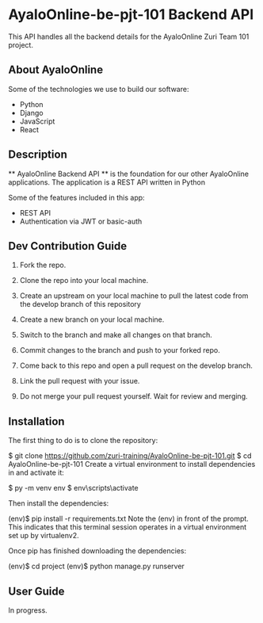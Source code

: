 # AyaloOnline-be-pjt-101 Backend API

This API handles all the backend details for the AyaloOnline Zuri Team 101 project.

## About AyaloOnline
Some of the technologies we use to build our software:

- Python
- Django
- JavaScript
- React

## Description
** AyaloOnline Backend API ** is the foundation for our other AyaloOnline applications. The application is a REST API written in Python

Some of the features included in this app:

* REST API
* Authentication via JWT or basic-auth


## Dev Contribution Guide
1. Fork the repo.

2. Clone the repo into your local machine.

3. Create an upstream on your local machine to pull the latest code from the develop branch of this repository

4. Create a new branch on your local machine.

5. Switch to the branch and make all changes on that branch.

6. Commit changes to the branch and push to your forked repo.

7. Come back to this repo and open a pull request on the develop branch.

8. Link the pull request with your issue.

9. Do not merge your pull request yourself. Wait for review and merging.

## Installation
The first thing to do is to clone the repository:

$ git clone https://github.com/zuri-training/AyaloOnline-be-pjt-101.git
$ cd AyaloOnline-be-pjt-101
Create a virtual environment to install dependencies in and activate it:

$ py -m venv env
$ env\scripts\activate

Then install the dependencies:

(env)$ pip install -r requirements.txt
Note the (env) in front of the prompt. This indicates that this terminal session operates in a virtual environment set up by virtualenv2.

Once pip has finished downloading the dependencies:

(env)$ cd project
(env)$ python manage.py runserver


## User Guide
In progress.